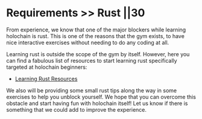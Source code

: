 # Requirements >> Rust ||30

From experience, we know that one of the major blockers while learning holochain is rust. This is one of the reasons that the gym exists, to have nice interactive exercises without needing to do any coding at all.

Learning rust is outside the scope of the gym by itself. However, here you can find a fabulous list of resources to start learning rust specifically targeted at holochain beginners:

- [Learning Rust Resources](https://forum.holochain.org/t/learning-rust/3820)

We also will be providing some small rust tips along the way in some exercises to help you unblock yourself. We hope that you can overcome this obstacle and start having fun with holochain itself! Let us know if there is something that we could add to improve the experience.